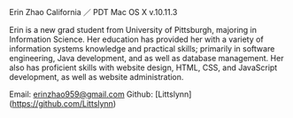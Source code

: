 Erin Zhao
California ／ PDT
Mac OS X v.10.11.3

Erin is a new grad student from University of Pittsburgh, majoring in Information Science. 
Her education has provided her with a variety of information systems knowledge and practical skills; primarily in software engineering, Java development, and as well as database management. Her also has proficient skills with website design, HTML, CSS, and JavaScript development, as well as website administration.

Email: erinzhao959@gmail.com
Github: [Littslynn] (https://github.com/Littslynn)
